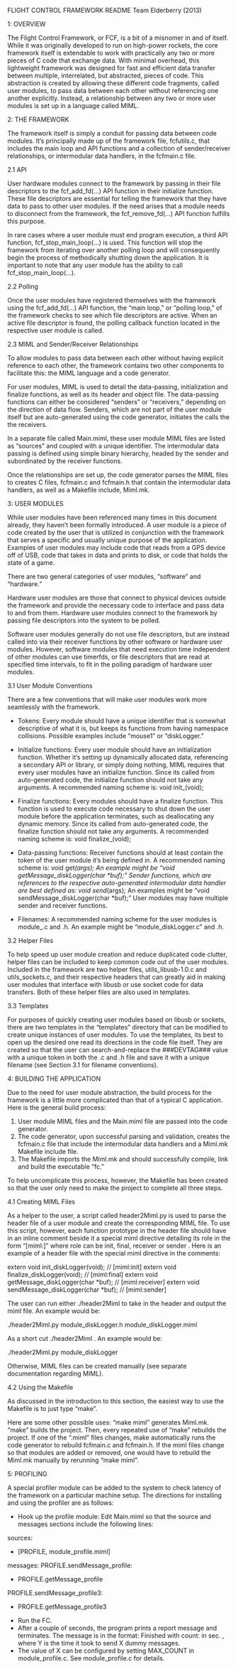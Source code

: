 FLIGHT CONTROL FRAMEWORK README
Team Elderberry (2013)


1: OVERVIEW

The Flight Control Framework, or FCF, is a bit of a misnomer in and of itself. While it was originally developed to run on high-power rockets, the core framework itself is extendable to work with practically any two or more pieces of C code that exchange data. With minimal overhead, this lightweight framework was designed for fast and efficient data transfer between multiple, interrelated, but abstracted, pieces of code. This abstraction is created by allowing these different code fragments, called user modules, to pass data between each other without referencing one another explicitly. Instead, a relationship between any two or more user modules is set up in a language called MIML. 


2: THE FRAMEWORK

The framework itself is simply a conduit for passing data between code modules. It’s principally made up of the framework file, fcfutils.c, that includes the main loop and API functions and a collection of sender/receiver relationships, or intermodular data handlers, in the fcfmain.c file. 

2.1 API

User hardware modules connect to the framework by passing in their file descriptors to the fcf_add_fd(...) API function in their initialize function. These file descriptors are essential for telling the framework that they have data to pass to other user modules. If the need arises that a module needs to disconnect from the framework, the fcf_remove_fd(...) API function fulfills this purpose. 

In rare cases where a user module must end program execution, a third API function, fcf_stop_main_loop(...)  is used. This function will stop the framework from iterating over another polling loop and will consequently begin the process of methodically shutting down the application. It is important to note that any user module has the ability to call fcf_stop_main_loop(...).

2.2 Polling

Once the user modules have registered themselves with the framework using the fcf_add_fd(...) API function, the “main loop,” or “polling loop,” of the framework checks to see which file descriptors are active. When an active file descriptor is found, the polling callback function located in the respective user module is called.

2.3 MIML and Sender/Receiver Relationships

To allow modules to pass data between each other without having explicit reference to each other, the framework contains two other components to facilitate this: the MIML language and a code generator. 

For user modules, MIML is used to detail the data-passing, initialization and finalize functions, as well as its header and object file. The data-passing functions can either be considered “senders” or “receivers,” depending on the direction of data flow. Senders, which are not part of the user module itself but are auto-generated using the code generator, initiates the calls the the receivers.

In a separate file called Main.miml, these user module MIML files are listed as “sources” and coupled with a unique identifier. The intermodular data passing is defined using simple binary hierarchy, headed by the sender and subordinated by the receiver functions.

Once the relationships are set up, the code generator parses the MIML files to creates C files, fcfmain.c and fcfmain.h that contain the intermodular data handlers, as well as a Makefile include, Miml.mk.


3: USER MODULES

While user modules have been referenced many times in this document already, they haven’t been formally introduced. A user module is a piece of code created by the user that is utilized in conjunction with the framework that serves a specific and usually unique purpose of the application. Examples of user modules may include code that reads from a GPS device off of USB, code that takes in data and prints to disk, or code that holds the state of a game.

There are two general categories of user modules, “software” and “hardware.” 

Hardware user modules are those that connect to physical devices outside the framework and provide the necessary code to interface and pass data to and from them. Hardware user modules connect to the framework by passing file descriptors into the system to be polled.

Software user modules generally do not use file descriptors, but are instead called into via their receiver functions by other software or hardware user modules. However, software modules that need execution time independent of other modules can use timerfds, or file descriptors that are read at specified time intervals, to fit in the polling paradigm of hardware user modules.

3.1 User Module Conventions

There are a few conventions that will make user modules work more seamlessly with the framework. 

* Tokens: Every module should have a unique identifier that is somewhat descriptive of what it is, but keeps its functions from having namespace collisions. Possible examples include “mouse1” or “diskLogger.”

* Initialize functions: Every user module should have an initialization function. Whether it’s setting up dynamically allocated data, referencing a secondary API or library, or simply doing nothing, MIML requires that every user modules have an initialize function. Since its called from auto-generated code, the initialize function should not take any arguments. A recommended naming scheme is:  void init_<module token>(void);

* Finalize functions: Every modules should have a finalize function. This function is used to execute code necessary to shut down the user module before the application terminates, such as deallocating any dynamic memory. Since its called from auto-generated code, the finalize function should not take any arguments. A recommended naming scheme is:  void finalize_<module token>(void);

* Data-passing functions: Receiver functions should at least contain the token of the user module it’s being defined in. A recommended naming scheme is: void get<function name>_<module token>(args); An example might be “void getMessage_diskLogger(char *buf);” Sender functions, which are references to the respective auto-generated intermodular data handler are best defined as: void send<function name>_<module token>(args); An examples might be “void sendMessage_diskLogger(char *buf);” User modules may have multiple sender and receiver functions.

* Filenames: A recommended naming scheme for the user modules is module_<module token>.c and .h. An example might be “module_diskLogger.c” and .h.

3.2 Helper Files 

To help speed up user module creation and reduce duplicated code clutter, helper files can be included to keep common code out of the user modules. Included in the framework are two helper files, utils_libusb-1.0.c and utils_sockets.c, and their respective headers that can greatly aid in making user modules that interface with libusb or use socket code for data transfers. Both of these helper files are also used in templates.

3.3 Templates

For purposes of quickly creating user modules based on libusb or sockets, there are two templates in the “templates” directory that can be modified to create unique instances of user modules. To use the templates, its best to open up the desired one read its directions in the code file itself. They are created so that the user can search-and-replace the ###DEVTAG### value with a unique token in both the .c and .h file and save it with a unique filename (see Section 3.1 for filename conventions).


4: BUILDING THE APPLICATION

Due to the need for user module abstraction, the build process for the framework is a little more complicated than that of a typical C application. Here is the general build process:

1. User module MIML files and the Main.miml file are passed into the code generator.
2. The code generator, upon successful parsing and validation, creates the fcfmain.c file that include the intermodular data handlers and a Miml.mk Makefile include file.
3. The Makefile imports the Miml.mk and should successfully compile, link and build the executable “fc.”

To help uncomplicate this process, however, the Makefile has been created so that the user only need to make the project to complete all three steps.

4.1 Creating MIML Files

As a helper to the user, a script called header2Miml.py is used to parse the header file of a user module and create the corresponding MIML file. To use this script, however, each function prototype in the header file should have in an inline comment  beside it a special miml directive detailing its role in the form “[miml:<role>]” where role can be init, final, receiver or sender . Here is an example of a header file with the special miml directive in the comments:

extern void init_diskLogger(void); // [miml:init]
extern void finalize_diskLogger(void); // [miml:final]
extern void getMessage_diskLogger(char *buf); // [miml:receiver]
extern void sendMessage_diskLogger(char *buf); // [miml:sender]

The user can run either ./header2Miml <user module header file> <user module miml file> to take in the header and output the miml file. An example would be:

./header2Miml.py module_diskLogger.h module_diskLogger.miml

As a short cut ./header2Miml <user module filename without extension>. An example would be:

./header2Miml.py module_diskLogger

Otherwise, MIML files can be created manually (see separate documentation regarding MIML).

4.2 Using the Makefile

As discussed in the introduction to this section, the easiest way to use the Makefile is to just type “make”. 

Here are some other possible uses: “make miml” generates Miml.mk. “make” builds the project. Then, every repeated use of “make” rebuilds the project. If one of the “.miml” files changes, make automatically runs the code generator to rebuild fcfmain.c and fcfmain.h. If the miml files change so that modules are added or removed, one would have to rebuild the Miml.mk manually by rerunning “make miml”.


5: PROFILING

A special profiler module can be added to the system to check latency of the framework on a particular machine setup. The directions for installing and using the profiler are as follows:

* Hook up the profile module: Edit Main.miml so that the source and messages sections include the following lines:

sources:
- [PROFILE, module_profile.miml]

messages:
PROFILE.sendMessage_profile:
  - PROFILE.getMessage_profile

PROFILE.sendMessage_profile3:
  - PROFILE.getMessage_profile3

* Run the FC.
* After a couple of seconds, the program prints a report message and terminates. The message is in the format: Finished with count: <X> in <Y> sec. <X>, where Y is the time it took to send X dummy messages.
* The value of X can be configured by setting MAX_COUNT in module_profile.c. See module_profile.c for details.